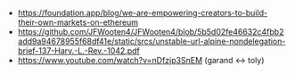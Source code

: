 - https://foundation.app/blog/we-are-empowering-creators-to-build-their-own-markets-on-ethereum
- https://github.com/JFWooten4/JFWooten4/blob/5b5d02fe46632c4fbb2add9a94678955f68df41e/static/srcs/unstable-url-alpine-nondelegation-brief-137-Harv.-L.-Rev.-1042.pdf
- https://www.youtube.com/watch?v=nDfzjp3SnEM (garand <-> toly)
